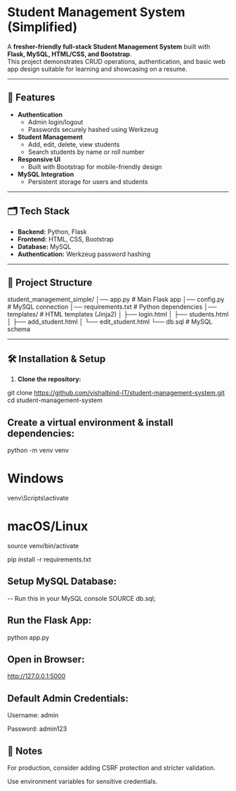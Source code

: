 # Student Management System (Simplified)

A **fresher-friendly full-stack Student Management System** built with **Flask, MySQL, HTML/CSS, and Bootstrap**.  
This project demonstrates CRUD operations, authentication, and basic web app design suitable for learning and showcasing on a resume.

---

## 🚀 Features

- **Authentication**
  - Admin login/logout
  - Passwords securely hashed using Werkzeug
- **Student Management**
  - Add, edit, delete, view students
  - Search students by name or roll number
- **Responsive UI**
  - Built with Bootstrap for mobile-friendly design
- **MySQL Integration**
  - Persistent storage for users and students

---

## 🗂️ Tech Stack

- **Backend:** Python, Flask  
- **Frontend:** HTML, CSS, Bootstrap  
- **Database:** MySQL  
- **Authentication:** Werkzeug password hashing  

---

## 📂 Project Structure

student_management_simple/
│── app.py # Main Flask app
│── config.py # MySQL connection
│── requirements.txt # Python dependencies
│── templates/ # HTML templates (Jinja2)
│ ├── login.html
│ ├── students.html
│ ├── add_student.html
│ └── edit_student.html
└── db.sql # MySQL schema


---

## 🛠 Installation & Setup

1. **Clone the repository:**


git clone https://github.com/vishalbind-IT/student-management-system.git
cd student-management-system

## Create a virtual environment & install dependencies:

python -m venv venv
# Windows
venv\Scripts\activate
# macOS/Linux
source venv/bin/activate

pip install -r requirements.txt


## Setup MySQL Database:

-- Run this in your MySQL console
SOURCE db.sql;


## Run the Flask App:

python app.py


## Open in Browser:

http://127.0.0.1:5000


## Default Admin Credentials:

Username: admin

Password: admin123

## 📌 Notes

For production, consider adding CSRF protection and stricter validation.

Use environment variables for sensitive credentials.

```bash
